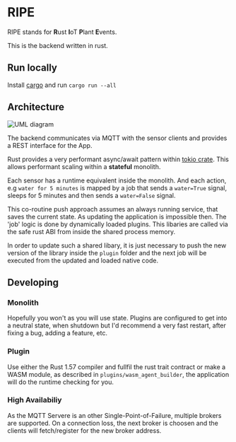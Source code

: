 # RIPE

RIPE stands for **R**ust **I**oT **P**lant **E**vents.

This is the backend written in rust.

## Run locally

Install [cargo](https://doc.rust-lang.org/cargo/getting-started/installation.html) and run `cargo run --all`

## Architecture

![UML diagram](https://www.plantuml.com/plantuml/png/TP31IiD048RlynH3Zy8MR7iIALMljhGqBx3P34bmioipcuEex-x6X0H7Uls-NURdEqYodFhEWslPUS8Ntr980E_MlTcQS7LjB5E5H-eYVwpm4n1jAOcjI-Yy5S6YxUYfph_-gpEno-A6BKXkgeP9ckYhoK_uEQ-YKC4t05GssT9AddYEacgcw-LrsFShdOzzDOuD8IQRsXZmU2cAmSwtX894ljTWey5MWvq69m2Onk6ZCLD6V40NG-BeFGaCvt6ztYzI-b8SjsMMo-ylOvQaV_2IKvivfS8guoplZDdZactcneoHngtvqPn8WOq6Mmrs6fpWa4_qdVy1)

The backend communicates via MQTT with the sensor clients and provides a REST interface for the App.

Rust provides a very performant async/await pattern within [tokio crate](https://docs.rs/tokio/1.14.0/tokio/index.html). This allows performant scaling within a **stateful** monolith.

Each sensor has a runtime equivalent inside the monolith. And each action, e.g `water for 5 minutes` is mapped by a job that sends a `water=True` signal, sleeps for 5 minutes and then sends a `water=False` signal.

This co-routine push approach assumes an always running service, that saves the current state.
As updating the application is impossible then. The 'job' logic is done by dynamically loaded plugins.
This libaries are called via the safe rust ABI from inside the shared process memory.

In order to update such a shared libary, it is just necessary to push the new version of the library inside the `plugin` folder and the next job will be executed from the updated and loaded native code.

## Developing

### Monolith

Hopefully you won't as you will use state. Plugins are configured to get into a neutral state, when shutdown
but I'd recommend a very fast restart, after fixing a bug, adding a feature, etc.

### Plugin

Use either the Rust 1.57 compiler and fullfil the rust trait contract or make a WASM module, as described in `plugins/wasm_agent_builder`, the application will do the runtime checking for you.

### High Availabiliy

As the MQTT Servere is an other Single-Point-of-Failure, multiple brokers are supported.
On a connection loss, the next broker is choosen and the clients will fetch/register for the new broker address.
